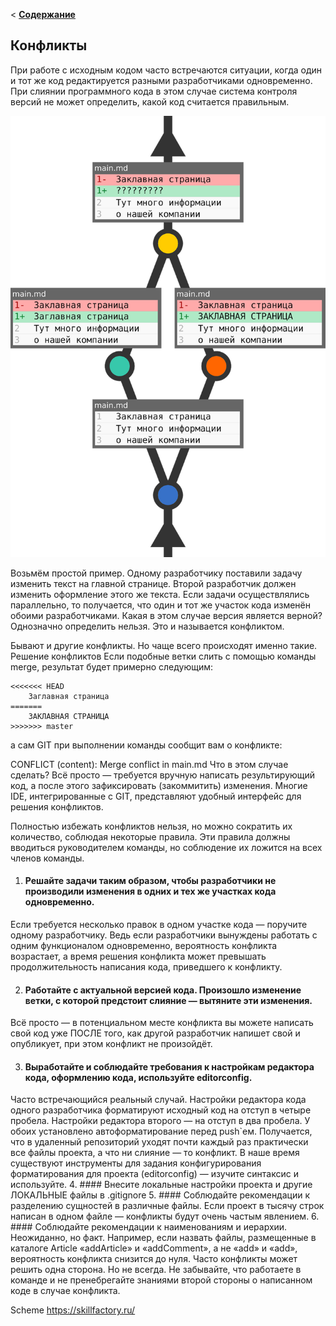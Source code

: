 < [__Содержание__](./readme.md)
## Конфликты
При работе с исходным кодом часто встречаются ситуации, когда один и тот же код редактируется разными разработчиками одновременно. При слиянии программного кода в этом случае система контроля версий не может определить, какой код считается правильным.

![](./assets/conflict.png)

Возьмём простой пример. Одному разработчику поставили задачу изменить текст на главной странице. Второй разработчик должен изменить оформление этого же текста. Если задачи осуществлялись параллельно, то получается, что один и тот же участок кода изменён обоими разработчиками. Какая в этом случае версия является верной? Однозначно определить нельзя. Это и называется конфликтом.

Бывают и другие конфликты. Но чаще всего происходят именно такие.
Решение конфликтов
Если подобные ветки слить с помощью команды merge, результат будет примерно следующим:
```
<<<<<<< HEAD
    Заглавная страница
=======
    ЗАКЛАВНАЯ СТРАНИЦА
>>>>>>> master
```
а сам GIT при выполнении команды сообщит вам о конфликте:

CONFLICT (content): Merge conflict in main.md
Что в этом случае сделать? Всё просто — требуется вручную написать результирующий код, а после этого зафиксировать (закоммитить) изменения. Многие IDE, интегрированные с GIT, представляют удобный интерфейс для решения конфликтов.

Полностью избежать конфликтов нельзя, но можно сократить их количество, соблюдая некоторые правила. Эти правила должны вводиться руководителем команды, но соблюдение их ложится на всех членов команды.

1. #### Решайте задачи таким образом, чтобы разработчики не производили изменения в одних и тех же участках кода одновременно. 
Если требуется несколько правок в одном участке кода — поручите одному разработчику. Ведь если разработчики вынуждены работать с одним функционалом одновременно, вероятность конфликта возрастает, а время решения конфликта может превышать продолжительность написания кода, приведшего к конфликту.

2. #### Работайте с актуальной версией кода. Произошло изменение ветки, с которой предстоит слияние — вытяните эти изменения.
Всё просто — в потенциальном месте конфликта вы можете написать свой код уже ПОСЛЕ того, как другой разработчик напишет свой и опубликует, при этом конфликт не произойдёт.

3. #### Выработайте и соблюдайте требования к настройкам редактора кода, оформлению кода, используйте editorconfig.
Часто встречающийся реальный случай. Настройки редактора кода одного разработчика форматируют исходный код на отступ в четыре пробела. Настройки редактора второго — на отступ в два пробела. У обоих установлено автоформатирование перед push`ем. Получается, что в удаленный репозиторий уходят почти каждый раз практически все файлы проекта, а что ни слияние — то конфликт. В наше время существуют инструменты для задания конфигурирования форматирования для проекта (editorconfig) — изучите синтаксис и используйте.
4. #### Внесите локальные настройки проекта и другие ЛОКАЛЬНЫЕ файлы в .gitignore
5. #### Соблюдайте рекомендации к разделению сущностей в различные файлы. 
Если проект в тысячу строк написан в одном файле — конфликты будут очень частым явлением.
6. #### Соблюдайте рекомендации к наименованиям и иерархии.
Неожиданно, но факт. Например, если назвать файлы, размещенные в каталоге Article «addArticle» и «addComment», а не «add» и «add», вероятность конфликта снизится до нуля.
Часто конфликты может решить одна сторона. Но не всегда. Не забывайте, что работаете в команде и не пренебрегайте знаниями второй стороны о написанном коде в случае конфликта.

Scheme https://skillfactory.ru/